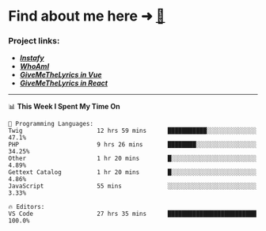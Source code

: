 # Find about me here ➜ [🧑](https://pauabella.dev)

### Project links:
- ***[Instafy](https://instafy.me)***
- ***[WhoAmI](https://pauabella.dev)***
- ***[GiveMeTheLyrics in Vue](https://lyrics.pauabella.dev)***
- ***[GiveMeTheLyrics in React](https://pauabella.dev/GiveMeTheLyrics)***

---
<!--START_SECTION:waka-->
📊 **This Week I Spent My Time On** 

```text
💬 Programming Languages: 
Twig                     12 hrs 59 mins      ███████████░░░░░░░░░░░░░░   47.1% 
PHP                      9 hrs 26 mins       ████████░░░░░░░░░░░░░░░░░   34.25% 
Other                    1 hr 20 mins        █░░░░░░░░░░░░░░░░░░░░░░░░   4.89% 
Gettext Catalog          1 hr 20 mins        █░░░░░░░░░░░░░░░░░░░░░░░░   4.86% 
JavaScript               55 mins             ░░░░░░░░░░░░░░░░░░░░░░░░░   3.33%

🔥 Editors: 
VS Code                  27 hrs 35 mins      █████████████████████████   100.0%

```


<!--END_SECTION:waka-->
